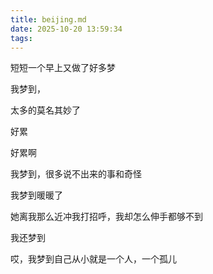 ```yaml
---
title: beijing.md
date: 2025-10-20 13:59:34
tags:
---
```


短短一个早上又做了好多梦

我梦到，

太多的莫名其妙了

好累

好累啊

我梦到，很多说不出来的事和奇怪

我梦到暖暖了

她离我那么近冲我打招呼，我却怎么伸手都够不到

我还梦到

哎，我梦到自己从小就是一个人，一个孤儿